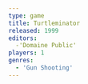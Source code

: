 ```yaml
---
type: game
title: Turtleminator
released: 1999
editors: 
  -'Domaine Public'
players: 1
genres:
  - 'Gun Shooting'
---
```

